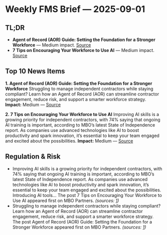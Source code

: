 # Weekly FMS Brief — 2025-09-01

## TL;DR

- **Agent of Record (AOR) Guide: Setting the Foundation for a Stronger Workforce** — Medium impact. [Source](https://www.mbopartners.com/blog/guide/agent-of-record-ungated/)
- **7 Tips on Encouraging Your Workforce to Use AI** — Medium impact. [Source](https://www.mbopartners.com/blog/workforce-management/7-tips-on-encouraging-your-workforce-to-use-gen-ai/)

## Top 10 News Items

**1. Agent of Record (AOR) Guide: Setting the Foundation for a Stronger Workforce**
Struggling to manage independent contractors while staying compliant? Learn how an Agent of Record (AOR) can streamline contractor engagement, reduce risk, and support a smarter workforce strategy.
**Impact:** Medium — [Source](https://www.mbopartners.com/blog/guide/agent-of-record-ungated/)

**2. 7 Tips on Encouraging Your Workforce to Use AI**
Improving AI skills is a growing priority for independent contractors, with 74% saying that ongoing AI training is important, according to MBO’s latest State of Independence report. As companies use advanced technologies like AI to boost productivity and spark innovation, it’s essential to keep your team engaged and excited about the possibilities.
**Impact:** Medium — [Source](https://www.mbopartners.com/blog/workforce-management/7-tips-on-encouraging-your-workforce-to-use-gen-ai/)


## Regulation & Risk

- Improving AI skills is a growing priority for independent contractors, with 74% saying that ongoing AI training is important, according to MBO’s latest State of Independence report. As companies use advanced technologies like AI to boost productivity and spark innovation, it’s essential to keep your team engaged and excited about the possibilities. Introducing AI tools… The post 7 Tips on Encouraging Your Workforce to Use AI appeared first on MBO Partners. *(sources: [1](https://www.mbopartners.com/blog/workforce-management/7-tips-on-encouraging-your-workforce-to-use-gen-ai/))*
- Struggling to manage independent contractors while staying compliant? Learn how an Agent of Record (AOR) can streamline contractor engagement, reduce risk, and support a smarter workforce strategy. The post Agent of Record (AOR) Guide: Setting the Foundation for a Stronger Workforce appeared first on MBO Partners. *(sources: [1](https://www.mbopartners.com/blog/guide/agent-of-record-ungated/))*